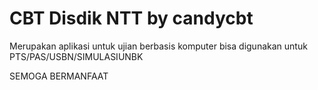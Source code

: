 # CBT Disdik NTT by candycbt
Merupakan aplikasi untuk ujian berbasis komputer 
bisa digunakan untuk PTS/PAS/USBN/SIMULASIUNBK

SEMOGA BERMANFAAT
